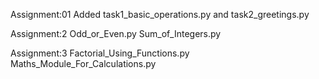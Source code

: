 Assignment:01
Added task1_basic_operations.py
and task2_greetings.py


Assignment:2
Odd_or_Even.py
Sum_of_Integers.py

Assignment:3
Factorial_Using_Functions.py
Maths_Module_For_Calculations.py


